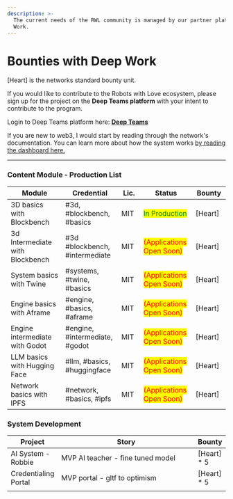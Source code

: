 ```yaml
---
description: >-
  The current needs of the RWL community is managed by our partner platform Deep
  Work.
---
```


# Bounties with Deep Work

\[Heart] is the networks standard bounty unit.&#x20;

If you would like to contribute to the Robots with Love ecosystem, please sign up for the project on the **Deep Teams platform** with your intent to contribute to the program.&#x20;

Login to Deep Teams platform here: [**Deep Teams**](https://www.deepteams.org/)&#x20;

If you are new to web3, I would start by reading through the network's documentation. You can learn more about how the system works [by reading the dashboard here. ](https://docs.deepwork.studio/)

***



### Content Module - Production List

<table><thead><tr><th width="202">Module</th><th width="139">Credential</th><th width="70">Lic.</th><th width="134">Status</th><th width="93">Bounty</th></tr></thead><tbody><tr><td>3D basics with Blockbench</td><td>#3d, #blockbench, #basics</td><td>MIT</td><td><mark style="color:green;">In Production</mark></td><td>[Heart]</td></tr><tr><td>3d Intermediate with Blockbench</td><td>#3d #blockbench, #intermediate</td><td>MIT</td><td><mark style="color:red;">(Applications Open Soon)</mark></td><td>[Heart] </td></tr><tr><td>System basics with Twine</td><td>#systems, #twine, #basics</td><td>MIT</td><td><mark style="color:red;">(Applications Open Soon)</mark></td><td>[Heart]</td></tr><tr><td>Engine basics with Aframe</td><td>#engine, #basics, #aframe</td><td>MIT</td><td><mark style="color:red;">(Applications Open Soon)</mark></td><td>[Heart]</td></tr><tr><td>Engine intermediate with Godot</td><td>#engine, #intermediate, #godot</td><td>MIT</td><td><mark style="color:red;">(Applications Open Soon)</mark></td><td>[Heart]</td></tr><tr><td>LLM basics with Hugging Face</td><td>#llm, #basics, #huggingface</td><td>MIT</td><td><mark style="color:red;">(Applications Open Soon)</mark></td><td>[Heart]</td></tr><tr><td>Network basics with IPFS</td><td>#network, #basics, #ipfs</td><td>MIT</td><td><mark style="color:red;">(Applications Open Soon)</mark></td><td>[Heart]</td></tr></tbody></table>



### System Development&#x20;

<table><thead><tr><th>Project</th><th width="377">Story</th><th>Bounty</th></tr></thead><tbody><tr><td>AI System - Robbie</td><td>MVP AI teacher - fine tuned model</td><td>[Heart] * 5</td></tr><tr><td>Credentialing Portal</td><td>MVP portal - gltf to optimism</td><td>[Heart] * 5</td></tr><tr><td></td><td></td><td></td></tr></tbody></table>
